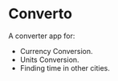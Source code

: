 # Converto
A converter app for:

- Currency Conversion.
- Units Conversion.
- Finding time in other cities.
